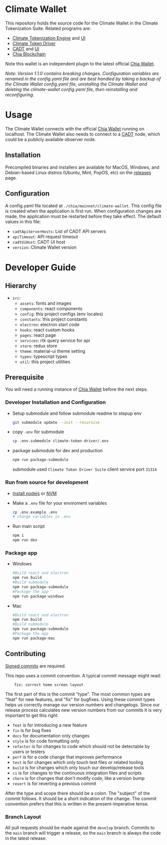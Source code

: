 # Climate Wallet

This repository holds the source code for the Climate Wallet in the Climate Tokenization Suite. Related programs are:
* [Climate Tokenization Engine](https://github.com/Chia-Network/Climate-Tokenization-Engine) and [UI](https://github.com/Chia-Network/Climate-Tokenization-Engine-UI)
* [Climate Token Driver](https://github.com/Chia-Network/climate-token-driver)
* [CADT](https://github.com/Chia-Network/cadt) and [UI](https://github.com/Chia-Network/cadt-ui)
* [Chia Blockchain](https://github.com/Chia-Network/chia-blockchain)

Note this wallet is an independent plugin to the latest official [Chia Wallet](https://www.chia.net/downloads/).

*Note: Version 1.1.0 contains breaking changes. Configuration variables are renamed in the config.yaml file and are best handled by taking a backup of the Climate Wallet config.yaml file, unistalling the Climate Wallet and deleting the climate-wallet config.yaml file, then reinstalling and reconfiguring.*

# Usage

The Climate Wallet connects with the official [Chia Wallet](https://www.chia.net/downloads/) running on localhost.  The Climate Wallet also needs to connect to a [CADT](https://github.com/Chia-Network/cadt) node, which could be a publicly available observer node.  

## Installation

Precompiled binaries and installers are available for MacOS, Windows, and Debian-based Linux distros (Ubuntu, Mint, PopOS, etc) on the [releases](https://github.com/Chia-Network/Climate-Wallet/releases) page.

## Configuration

A config.yaml file located at `./chia/mainnet/climate-wallet`. This config file is created when the application is first run.  When configuration changes are made, the application must be restarted before they take effect.  The default values in this file: 

  - `cadtApiServerHosts`: List of CADT API servers
  - `apiTimeout`: API request timeout
  - `cadtUiHost`:  CADT UI host
  - `version`: Climate Wallet version

# Developer Guide

## Hierarchy

- `src`:
  - `assets`: fonts and images
  - `components`: react components
  - `config`: this project configs (env locales)
  - `constants`: this project constants
  - `electron`: electron start code
  - `hooks`: react custom hooks
  - `pages`: react page
  - `services`: rtk query service for api
  - `store`: redux store
  - `theme`: material-ui theme setting
  - `types`: typescript types
  - `util`: this project utilities


## Prerequisite

You will need a running instance of [Chia Wallet](https://www.chia.net/downloads/) before the next steps.

### Developer Installation and Configuration

- Setup submodule and follow submodule readme to stepup env

  ```sh
  git submodule update --init --recursive
  ```

- copy `.env` for submodule
  ```sh
  cp .env.submodule climate-token-driver/.env
  ```
- package submodule for dev and production

  ```sh
  npm run package-submodule
  ```

  submodule used `Climate Token Driver Suite` client service port `31314`


### Run from source for development

- [Install nodejs](https://nodejs.org/en/) or [NVM](https://github.com/nvm-sh/nvm)

- Make a `.env` file for your enviroment variables

  ```sh
  cp .env.example .env
  # change variables in .env
  ```

- Run main script

  ```sh
  npm i
  npm run dev
  ```

### Package app

- Windows

  ```sh
  #Build react and electron
  npm run build
  #Build submodule
  npm run package-submodule
  #Package the app
  npm run package-windows

  ```

- Mac

  ```sh
  #Build react and electron
  npm run build
  #Build submodule
  npm run package-submodule
  #Package the app
  npm run package-mac
  ```

## Contributing

[Signed commits](https://docs.github.com/en/authentication/managing-commit-signature-verification/signing-commits) are required.

This repo uses a commit convention. A typical commit message might read:

```
    fix: correct home screen layout
```

The first part of this is the commit "type". The most common types are "feat" for new features, and "fix" for bugfixes. Using these commit types helps us correctly manage our version numbers and changelogs. Since our release process calculates new version numbers from our commits it is very important to get this right.

- `feat` is for introducing a new feature
- `fix` is for bug fixes
- `docs` for documentation only changes
- `style` is for code formatting only
- `refactor` is for changes to code which should not be detectable by users or testers
- `perf` is for a code change that improves performance
- `test` is for changes which only touch test files or related tooling
- `build` is for changes which only touch our develop/release tools
- `ci` is for changes to the continuous integration files and scripts
- `chore` is for changes that don't modify code, like a version bump
- `revert` is for reverting a previous commit

After the type and scope there should be a colon.  The "subject" of the commit follows. It should be a short indication of the change. The commit convention prefers that this is written in the present-imperative tense.

### Branch Layout

All pull requests should be made against the `develop` branch.  Commits to the `main` branch will trigger a release, so the `main` branch is always the code in the latest release.
